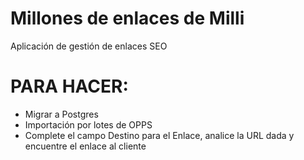 Millones de enlaces de Milli
===========================

Aplicación de gestión de enlaces SEO

PARA HACER:
===========
 * Migrar a Postgres
 * Importación por lotes de OPPS
 * Complete el campo Destino para el Enlace, analice la URL dada y encuentre el enlace al cliente
